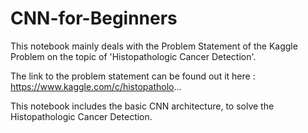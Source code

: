# CNN-for-Beginners

This notebook mainly deals with the Problem Statement of the Kaggle Problem on the topic of 'Histopathologic Cancer Detection'. 

The link to the problem statement can be found out it here : https://www.kaggle.com/c/histopatholo...

This notebook includes the basic CNN architecture, to solve the Histopathologic Cancer Detection.
